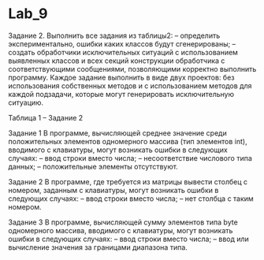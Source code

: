 # Lab_9
Задание 2. Выполнить все задания из таблицы2:
– определить экспериментально, ошибки каких классов будут сгенерированы;
– создать обработчики исключительных ситуаций с использованием выявленных классов и всех секций конструкции обработчика с соответствующими сообщениями, позволяющими корректно выполнить программу.
Каждое задание выполнить в виде двух проектов: без использования собственных методов и с использованием методов для каждой подзадачи, которые могут генерировать исключительную ситуацию.

Таблица 1 –	Задание 2

Задание 1
В программе, вычисляющей среднее значение среди положительных элементов одномерного массива (тип элементов int), вводимого с клавиатуры, могут возникать ошибки в следующих случаях:
– ввод строки вместо числа;
– несоответствие числового типа данных;
– положительные элементы отсутствуют.

Задание 2
В программе, где требуется из матрицы вывести столбец с номером, заданным с клавиатуры, могут возникать ошибки в следующих случаях:
– ввод строки вместо числа;
– нет столбца с таким номером.

Задание 3
В программе, вычисляющей сумму элементов типа byte одномерного массива, вводимого с клавиатуры, могут возникать ошибки в следующих случаях:
– ввод строки вместо числа;
– ввод или вычисление значения за границами диапазона типа.





